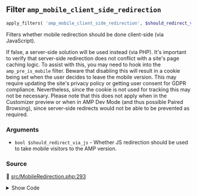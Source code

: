 ## Filter `amp_mobile_client_side_redirection`

```php
apply_filters( 'amp_mobile_client_side_redirection', $should_redirect_via_js );
```

Filters whether mobile redirection should be done client-side (via JavaScript).

If false, a server-side solution will be used instead (via PHP). It&#039;s important to verify that server-side redirection does not conflict with a site&#039;s page caching logic. To assist with this, you may need to hook into the `amp_pre_is_mobile` filter.
 Beware that disabling this will result in a cookie being set when the user decides to leave the mobile version. This may require updating the site&#039;s privacy policy or getting user consent for GDPR compliance. Nevertheless, since the cookie is not used for tracking this may not be necessary.
 Please note that this does not apply when in the Customizer preview or when in AMP Dev Mode (and thus possible Paired Browsing), since server-side redirects would not be able to be prevented as required.

### Arguments

* `bool $should_redirect_via_js` - Whether JS redirection should be used to take mobile visitors to the AMP version.

### Source

:link: [src/MobileRedirection.php:293](/src/MobileRedirection.php#L293)

<details>
<summary>Show Code</summary>

```php
return (bool) apply_filters( 'amp_mobile_client_side_redirection', true );
```

</details>
